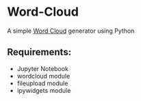 # Word-Cloud
A simple [Word Cloud](https://wiki.q-researchsoftware.com/wiki/Word_Cloud) generator using Python

## Requirements:
* Jupyter Notebook
* wordcloud module
* fileupload module
* ipywidgets module
